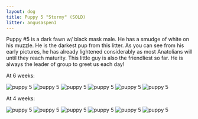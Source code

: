 ```yaml
---
layout: dog
title: Puppy 5 "Stormy" (SOLD)
litter: angusaspen1
---
```


Puppy #5 is a dark fawn w/ black mask male. He has a smudge of white on his muzzle. He is the darkest pup from this litter. As you can see from his early pictures, he has already lightened considerably as most Anatolians will until they reach maturity. This little guy is also the friendliest so far. He is always the leader of group to greet us each day!

At 6 weeks:

![puppy 5](http://farm6.staticflickr.com/5585/15140229841_f9e77c7388_z_d.jpg)
![puppy 5](http://farm6.staticflickr.com/5564/15140233381_198877f06f_z_d.jpg)
![puppy 5](http://farm4.staticflickr.com/3852/15143209645_e3123595e4_z_d.jpg)
![puppy 5](http://farm4.staticflickr.com/3845/15142836592_9a0f5194ac_z_d.jpg)
![puppy 5](http://farm6.staticflickr.com/5551/15142843202_9643ec642d_z_d.jpg)
![puppy 5](http://farm4.staticflickr.com/3910/15140244391_a2bfd6f0ea_z_d.jpg)

At 4 weeks:

![puppy 5](http://farm4.staticflickr.com/3835/14984969082_5ed27324b6_z_d.jpg)
![puppy 5](http://farm6.staticflickr.com/5588/14984980362_b3959853ee_z_d.jpg)
![puppy 5](http://farm6.staticflickr.com/5583/14798686220_8e9fed7ea0_z_d.jpg)
![puppy 5](http://farm4.staticflickr.com/3910/14798652840_01976d6f42_z_d.jpg)
![puppy 5](http://farm6.staticflickr.com/5573/14962310776_0ed003d3db_z_d.jpg)
![puppy 5](http://farm4.staticflickr.com/3842/14720352059_e8960250ff_z_d.jpg)
